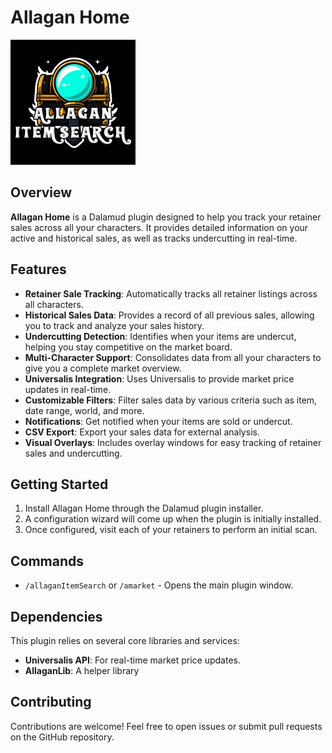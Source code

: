 # Allagan Home

![Logo](AllaganItemSearch/Images/logo_small.png)

## Overview

**Allagan Home** is a Dalamud plugin designed to help you track your retainer sales across all your characters. It provides detailed information on your active and historical sales, as well as tracks undercutting in real-time.

## Features

- **Retainer Sale Tracking**: Automatically tracks all retainer listings across all characters.
- **Historical Sales Data**: Provides a record of all previous sales, allowing you to track and analyze your sales history.
- **Undercutting Detection**: Identifies when your items are undercut, helping you stay competitive on the market board.
- **Multi-Character Support**: Consolidates data from all your characters to give you a complete market overview.
- **Universalis Integration**: Uses Universalis to provide market price updates in real-time.
- **Customizable Filters**: Filter sales data by various criteria such as item, date range, world, and more.
- **Notifications**: Get notified when your items are sold or undercut.
- **CSV Export**: Export your sales data for external analysis.
- **Visual Overlays**: Includes overlay windows for easy tracking of retainer sales and undercutting.

## Getting Started

1. Install Allagan Home through the Dalamud plugin installer.
2. A configuration wizard will come up when the plugin is initially installed.
3. Once configured, visit each of your retainers to perform an initial scan.

## Commands

- `/allaganItemSearch` or `/amarket` - Opens the main plugin window.

## Dependencies

This plugin relies on several core libraries and services:
- **Universalis API**: For real-time market price updates.
- **AllaganLib**: A helper library 

## Contributing

Contributions are welcome! Feel free to open issues or submit pull requests on the GitHub repository.
